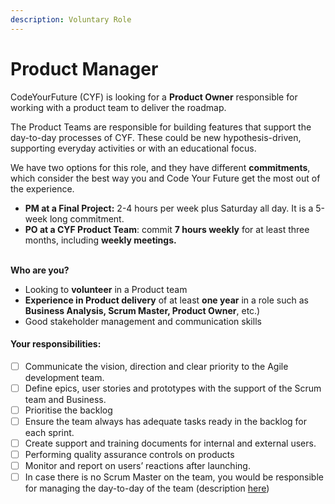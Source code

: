 ```yaml
---
description: Voluntary Role
---
```


# Product Manager

CodeYourFuture (CYF) is looking for a **Product Owner** responsible for working with a product team to deliver the roadmap.&#x20;

The Product Teams are responsible for building features that support the day-to-day processes of CYF. These could be new hypothesis-driven, supporting everyday activities or with an educational focus.

We have two options for this role, and they have different **commitments**, which consider the best way you and Code Your Future get the most out of the experience.&#x20;

* **PM at a Final Project:** 2-4 hours per week plus Saturday all day. It is a 5-week long commitment.
* **PO at a CYF Product Team**: commit **7 hours weekly** for at least three months, including **weekly meetings.**&#x20;

\
**Who are you?**

* Looking to **volunteer** in a Product team
* **Experience in Product delivery** of at least **one year** in a role such as **Business Analysis, Scrum Master, Product Owner**, etc.)&#x20;
* Good stakeholder management and communication skills

#### **Your responsibilities:**

* [ ] Communicate the vision, direction and clear priority to the Agile development team.&#x20;
* [ ] Define epics, user stories and prototypes with the support of the Scrum team and Business.
* [ ] Prioritise the backlog
* [ ] Ensure the team always has adequate tasks ready in the backlog for each sprint.
* [ ] Create support and training documents for internal and external users.
* [ ] Performing quality assurance controls on products
* [ ] Monitor and report on users’ reactions after launching.
* [ ] In case there is no Scrum Master on the team, you would be responsible for managing the day-to-day of the team (description [here](https://docs.google.com/document/d/1lUI99YjerYyNZDvNUmQQKSSd5-i3Ura2a9oQ8b0L3rM/edit?usp=sharing))
